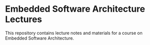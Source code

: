 # Embedded Software Architecture Lectures

This repository contains lecture notes and materials for a course on Embedded Software Architecture.
